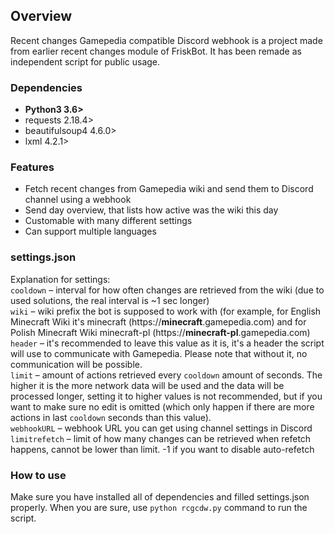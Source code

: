 ## Overview ##
Recent changes Gamepedia compatible Discord webhook is a project made from earlier recent changes module of FriskBot. It has been remade as independent script for public usage. 

### Dependencies ###
* **Python3 3.6>**
* requests 2.18.4>
* beautifulsoup4 4.6.0>
* lxml 4.2.1>

### Features ###
* Fetch recent changes from Gamepedia wiki and send them to Discord channel using a webhook
* Send day overview, that lists how active was the wiki this day
* Customable with many different settings
* Can support multiple languages

### settings.json ###
Explanation for settings:    
`cooldown` – interval for how often changes are retrieved from the wiki (due to used solutions, the real interval is ~1 sec longer)    
`wiki` – wiki prefix the bot is supposed to work with (for example, for English Minecraft Wiki it's minecraft (https://**minecraft**.gamepedia.com) and for Polish Minecraft Wiki minecraft-pl (https://**minecraft-pl**.gamepedia.com)    
`header` – it's recommended to leave this value as it is, it's a header the script will use to communicate with Gamepedia. Please note that without it, no communication will be possible.    
`limit` – amount of actions retrieved every `cooldown` amount of seconds. The higher it is the more network data will be used and the data will be processed longer, setting it to higher values is not recommended, but if you want to make sure no edit is omitted (which only happen if there are more actions in last `cooldown` seconds than this value).    
`webhookURL` – webhook URL you can get using channel settings in Discord     
`limitrefetch` – limit of how many changes can be retrieved when refetch happens, cannot be lower than limit. -1 if you want to disable auto-refetch    

### How to use ###
Make sure you have installed all of dependencies and filled settings.json properly.
When you are sure, use `python rcgcdw.py` command to run the script.

